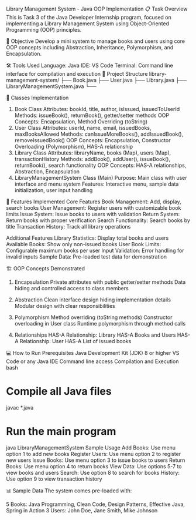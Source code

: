Library Management System - Java OOP Implementation
📋 Task Overview
This is Task 3 of the Java Developer Internship program, focused on implementing a Library Management System using Object-Oriented Programming (OOP) principles.

🎯 Objective
Develop a mini system to manage books and users using core OOP concepts including Abstraction, Inheritance, Polymorphism, and Encapsulation.

🛠️ Tools Used
Language: Java
IDE: VS Code
Terminal: Command line interface for compilation and execution
📁 Project Structure
library-management-system/
├── Book.java
├── User.java
├── Library.java
├── LibraryManagementSystem.java
└── 

🔧 Classes Implementation
1. Book Class
Attributes: bookId, title, author, isIssued, issuedToUserId
Methods: issueBook(), returnBook(), getter/setter methods
OOP Concepts: Encapsulation, Method Overriding (toString)
2. User Class
Attributes: userId, name, email, issuedBooks, maxBooksAllowed
Methods: canIssueMoreBooks(), addIssuedBook(), removeIssuedBook()
OOP Concepts: Encapsulation, Constructor Overloading (Polymorphism), HAS-A relationship
3. Library Class
Attributes: libraryName, books (Map), users (Map), transactionHistory
Methods: addBook(), addUser(), issueBook(), returnBook(), search functionality
OOP Concepts: HAS-A relationships, Abstraction, Encapsulation
4. LibraryManagementSystem Class (Main)
Purpose: Main class with user interface and menu system
Features: Interactive menu, sample data initialization, user input handling

🚀 Features Implemented
Core Features
    Book Management: Add, display, search books
    User Management: Register users with customizable book limits
    Issue System: Issue books to users with validation
    Return System: Return books with proper verification
    Search Functionality: Search books by title
    Transaction History: Track all library operations
    
Additional Features
Library Statistics: Display total books and users
Available Books: Show only non-issued books
User Book Limits: Configurable maximum books per user
Input Validation: Error handling for invalid inputs
Sample Data: Pre-loaded test data for demonstration

🏗️ OOP Concepts Demonstrated
1. Encapsulation
Private attributes with public getter/setter methods
Data hiding and controlled access to class members
2. Abstraction
Clean interface design hiding implementation details
Modular design with clear responsibilities

4. Polymorphism
Method overriding (toString methods)
Constructor overloading in User class
Runtime polymorphism through method calls
5. Relationships
HAS-A Relationship: Library HAS-A Books and Users
HAS-A Relationship: User HAS-A List of issued books

💻 How to Run
Prerequisites
Java Development Kit (JDK) 8 or higher
VS Code or any Java IDE
Command line access
Compilation and Execution
bash
# Compile all Java files
javac *.java

# Run the main program
java LibraryManagementSystem
Sample Usage
Add Books: Use menu option 1 to add new books
Register Users: Use menu option 2 to register new users
Issue Books: Use menu option 3 to issue books to users
Return Books: Use menu option 4 to return books
View Data: Use options 5-7 to view books and users
Search: Use option 8 to search for books
History: Use option 9 to view transaction history

📊 Sample Data
The system comes pre-loaded with:

5 Books: Java Programming, Clean Code, Design Patterns, Effective Java, Spring in Action
3 Users: John Doe, Jane Smith, Mike Johnson
